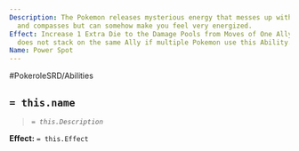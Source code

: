 ```yaml
---
Description: The Pokemon releases mysterious energy that messes up with electronics
  and compasses but can somehow make you feel very energized.
Effect: Increase 1 Extra Die to the Damage Pools from Moves of One Ally. This Effect
  does not stack on the same Ally if multiple Pokemon use this Ability.
Name: Power Spot
---
```


#PokeroleSRD/Abilities

## `= this.name`

> *`= this.Description`*

**Effect:** `= this.Effect`
